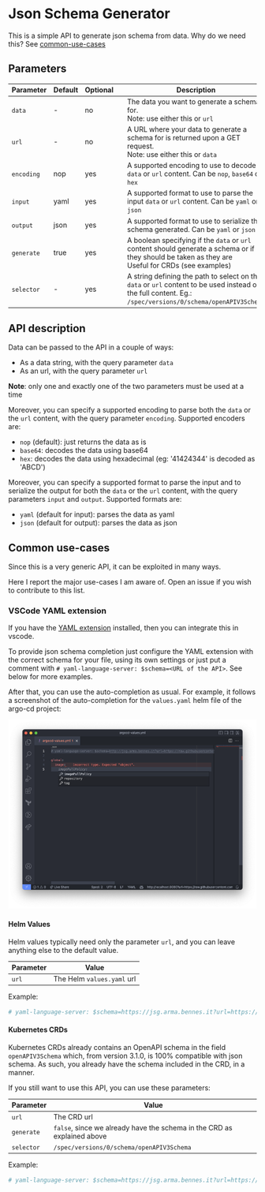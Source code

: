 # Json Schema Generator

This is a simple API to generate json schema from data.
Why do we need this? See [common-use-cases](#common-use-cases)

## Parameters

| Parameter  | Default | Optional |     | Description                                                                                                                                                |
|------------|---------|----------|:----|------------------------------------------------------------------------------------------------------------------------------------------------------------|
| `data`     | -       | no       |     | The data you want to generate a schema for.<br/>Note: use either this or `url`                                                                             |
| `url`      | -       | no       |     | A URL where your data to generate a schema for is returned upon a GET request.<br/>Note: use either this or `data`                                         |
| `encoding` | nop     | yes      |     | A supported encoding to use to decode `data` or `url` content. Can be `nop`, `base64` or `hex`                                                             |
| `input`    | yaml    | yes      |     | A supported format to use to parse the input `data` or `url` content. Can be `yaml` or `json`                                                              |
| `output`   | json    | yes      |     | A supported format to use to serialize the schema generated. Can be `yaml` or `json`                                                                       |
| `generate` | true    | yes      |     | A boolean specifying if the `data` or `url` content should generate a schema or if they should be taken as they are<br/>Useful for CRDs (see examples)     |
| `selector` | -       | yes      |     | A string defining the path to select on the `data` or `url` content to be used instead of the full content. Eg.: `/spec/versions/0/schema/openAPIV3Schema` |

## API description

Data can be passed to the API in a couple of ways:

- As a data string, with the query parameter `data`
- As an url, with the query parameter `url`

**Note**: only one and exactly one of the two parameters must be used at a time

Moreover, you can specify a supported encoding to parse both the `data` or the `url` content,
with the query parameter `encoding`.
Supported encoders are:

- `nop` (default): just returns the data as is
- `base64`: decodes the data using base64
- `hex`: decodes the data using hexadecimal (eg: '41424344' is decoded as 'ABCD')

Moreover, you can specify a supported format to parse the input and to serialize the
output for both the `data` or the `url` content, with the query parameters
`input` and `output`.
Supported formats are:

- `yaml` (default for input): parses the data as yaml
- `json` (default for output): parses the data as json

## Common use-cases

Since this is a very generic API, it can be exploited in many ways.

Here I report the major use-cases I am aware of. Open an issue if you wish to contribute to this list.

### VSCode YAML extension

If you have the [YAML extension](https://marketplace.visualstudio.com/items?itemName=redhat.vscode-yaml) installed, then
you can integrate this in vscode.

To provide json schema completion just configure the YAML extension with the correct schema for your file,
using its own settings or just put a comment with `# yaml-language-server: $schema=<URL of the API>`.
See below for more examples.

After that, you can use the auto-completion as usual.
For example, it follows a screenshot of the auto-completion for the `values.yaml` helm file of the argo-cd project:

![vscode auto-completion yaml](./docs/assets/vscode-yaml-autocomplete.png)

#### Helm Values

Helm values typically need only the parameter `url`, and you can leave anything else to the default value.

| Parameter | Value                      |
|-----------|----------------------------|
| `url`     | The Helm `values.yaml` url |

Example:

```yaml
# yaml-language-server: $schema=https://jsg.arma.bennes.it?url=https://raw.githubusercontent.com/argoproj/argo-helm/main/charts/argo-cd/values.yaml
```


#### Kubernetes CRDs

Kubernetes CRDs already contains an OpenAPI schema in the field `openAPIV3Schema` which, from version 3.1.0,
is 100% compatible with json schema. As such, you already have the schema included in the CRD, in a manner.

If you still want to use this API, you can use these parameters:

| Parameter  | Value                                                                   |
|------------|-------------------------------------------------------------------------|
| `url`      | The CRD url                                                             |
| `generate` | `false`, since we already have the schema in the CRD as explained above |
| `selector` | `/spec/versions/0/schema/openAPIV3Schema`                               |

Example:

```yaml
# yaml-language-server: $schema=https://jsg.arma.bennes.it?url=https://raw.githubusercontent.com/argoproj/argo-cd/master/manifests/crds/application-crd.yaml&generate=false&selector=/spec/versions/0/schema/openAPIV3Schema
```
